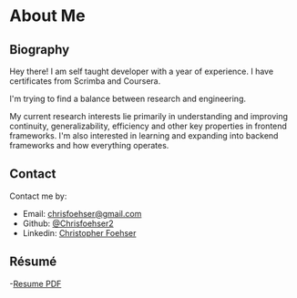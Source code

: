 # About Me

## Biography

Hey there! I am self taught developer with a year of experience. I have certificates from Scrimba and Coursera.

I'm trying to find a balance between research and engineering.

My current research interests lie primarily in understanding and improving continuity, generalizability, efficiency and other key properties in frontend frameworks. I'm also interested in learning and expanding into backend frameworks and how everything operates.

## Contact

Contact me by:

- Email: [chrisfoehser@gmail.com](mailto:chrisfoehser@gmail.com)
- Github: [@Chrisfoehser2](https://github.com/Chrisfoehser2)
- Linkedin: [Christopher Foehser](https://www.linkedin.com/in/christopher-foehser-a1695a148/)

## Résumé

-[Resume PDF](/resume/Christopher_Foehser_Resume.pdff)
